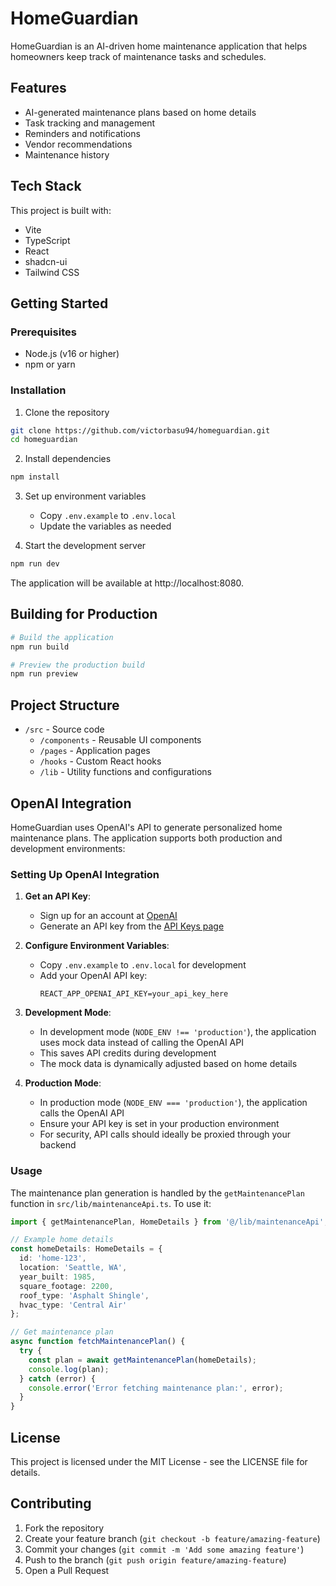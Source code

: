 # HomeGuardian

HomeGuardian is an AI-driven home maintenance application that helps homeowners keep track of maintenance tasks and schedules.

## Features

- AI-generated maintenance plans based on home details
- Task tracking and management
- Reminders and notifications
- Vendor recommendations
- Maintenance history

## Tech Stack

This project is built with:

- Vite
- TypeScript
- React
- shadcn-ui
- Tailwind CSS

## Getting Started

### Prerequisites

- Node.js (v16 or higher)
- npm or yarn

### Installation

1. Clone the repository
```bash
git clone https://github.com/victorbasu94/homeguardian.git
cd homeguardian
```

2. Install dependencies
```bash
npm install
```

3. Set up environment variables
   - Copy `.env.example` to `.env.local`
   - Update the variables as needed

4. Start the development server
```bash
npm run dev
```

The application will be available at http://localhost:8080.

## Building for Production

```sh
# Build the application
npm run build

# Preview the production build
npm run preview
```

## Project Structure

- `/src` - Source code
  - `/components` - Reusable UI components
  - `/pages` - Application pages
  - `/hooks` - Custom React hooks
  - `/lib` - Utility functions and configurations

## OpenAI Integration

HomeGuardian uses OpenAI's API to generate personalized home maintenance plans. The application supports both production and development environments:

### Setting Up OpenAI Integration

1. **Get an API Key**:
   - Sign up for an account at [OpenAI](https://platform.openai.com/)
   - Generate an API key from the [API Keys page](https://platform.openai.com/api-keys)

2. **Configure Environment Variables**:
   - Copy `.env.example` to `.env.local` for development
   - Add your OpenAI API key:
     ```
     REACT_APP_OPENAI_API_KEY=your_api_key_here
     ```

3. **Development Mode**:
   - In development mode (`NODE_ENV !== 'production'`), the application uses mock data instead of calling the OpenAI API
   - This saves API credits during development
   - The mock data is dynamically adjusted based on home details

4. **Production Mode**:
   - In production mode (`NODE_ENV === 'production'`), the application calls the OpenAI API
   - Ensure your API key is set in your production environment
   - For security, API calls should ideally be proxied through your backend

### Usage

The maintenance plan generation is handled by the `getMaintenancePlan` function in `src/lib/maintenanceApi.ts`. To use it:

```typescript
import { getMaintenancePlan, HomeDetails } from '@/lib/maintenanceApi';

// Example home details
const homeDetails: HomeDetails = {
  id: 'home-123',
  location: 'Seattle, WA',
  year_built: 1985,
  square_footage: 2200,
  roof_type: 'Asphalt Shingle',
  hvac_type: 'Central Air'
};

// Get maintenance plan
async function fetchMaintenancePlan() {
  try {
    const plan = await getMaintenancePlan(homeDetails);
    console.log(plan);
  } catch (error) {
    console.error('Error fetching maintenance plan:', error);
  }
}
```

## License

This project is licensed under the MIT License - see the LICENSE file for details.

## Contributing

1. Fork the repository
2. Create your feature branch (`git checkout -b feature/amazing-feature`)
3. Commit your changes (`git commit -m 'Add some amazing feature'`)
4. Push to the branch (`git push origin feature/amazing-feature`)
5. Open a Pull Request

